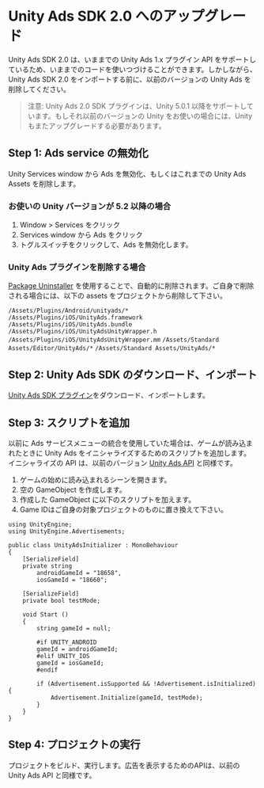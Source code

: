 # Unity Ads SDK 2.0 へのアップグレード

Unity Ads SDK 2.0 は、いままでの Unity Ads 1.x プラグイン API をサポートしているため、いままでのコードを使いつづけることができます。しかしながら、Unity Ads SDK 2.0 をインポートする前に、以前のバージョンの Unity Ads を削除してください。

>注意: Unity Ads 2.0 SDK プラグインは、Unity 5.0.1 以降をサポートしています。もしそれ以前のバージョンの Unity をお使いの場合には、Unity もまたアップグレードする必要があります。

## Step 1: Ads service の無効化

Unity Services window から Ads を無効化、もしくはこれまでの Unity Ads Assets を削除します。

### お使いの Unity バージョンが 5.2 以降の場合 

1. Window > Services をクリック
2. Services window から Ads をクリック
3. トグルスイッチをクリックして、Ads を無効化します。

### Unity Ads プラグインを削除する場合

[Package Uninstaller](https://www.assetstore.unity3d.com/en/#!/content/35439) を使用することで、自動的に削除されます。ご自身で削除される場合には、以下の assets をプロジェクトから削除して下さい。

`/Assets/Plugins/Android/unityads/*`
`/Assets/Plugins/iOS/UnityAds.framework`
`/Assets/Plugins/iOS/UnityAds.bundle`
`/Assets/Plugins/iOS/UnityAdsUnityWrapper.h`
`/Assets/Plugins/iOS/UnityAdsUnityWrapper.mm`
`/Assets/Standard Assets/Editor/UnityAds/*`
`/Assets/Standard Assets/UnityAds/*`

## Step 2: Unity Ads SDK のダウンロード、インポート

[Unity Ads SDK プラグイン](https://www.assetstore.unity3d.com/en/#!/content/66123)をダウンロード、インポートします。

## Step 3: スクリプトを追加

以前に Ads サービスメニューの統合を使用していた場合は、ゲームが読み込まれたときに Unity Ads をイニシャライズするためのスクリプトを追加します。イニシャライズの API は、以前のバージョン [Unity Ads API](https://docs.unity3d.com/540/Documentation/ScriptReference/Advertisements.Advertisement.Initialize.html) と同様です。

1. ゲームの始めに読み込まれるシーンを開きます。
2. 空の GameObject を作成します。
3. 作成した GameObject に以下のスクリプトを加えます。
4. Game IDはご自身の対象プロジェクトのものに置き換えて下さい。

```
using UnityEngine;
using UnityEngine.Advertisements;

public class UnityAdsInitializer : MonoBehaviour
{
    [SerializeField]
    private string
        androidGameId = "18658",
        iosGameId = "18660";

    [SerializeField]
    private bool testMode;

    void Start ()
    {
        string gameId = null;

        #if UNITY_ANDROID
        gameId = androidGameId;
        #elif UNITY_IOS
        gameId = iosGameId;
        #endif

        if (Advertisement.isSupported && !Advertisement.isInitialized) {
            Advertisement.Initialize(gameId, testMode);
        }
    }
}
```

## Step 4: プロジェクトの実行

プロジェクトをビルド、実行します。広告を表示するためのAPIは、以前の Unity Ads API と同様です。